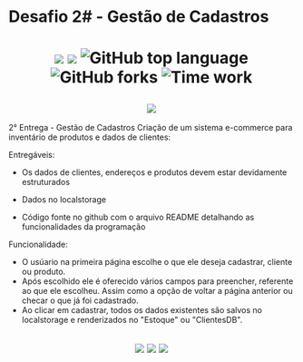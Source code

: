 # Desafio 2# - Gestão de Cadastros

<h1 align="center">
<img src="https://img.shields.io/static/v1?label=&message=Hiring-Coders&color=ff6347&style&logo=ghost"/>
<img src="https://img.shields.io/github/license/mashape/apistatus.svg"/>
<img alt="GitHub top language" src="https://img.shields.io/github/languages/top/paulofreitas-py/Hiring-Coders">
<img alt="GitHub forks" src="https://img.shields.io/github/forks/paulofreitas-py/Hiring-Coders">
<img alt="Time work" src="https://wakatime.com/badge/github/paulofreitas-py/Hiring-Coders.svg">

</h1>

<h2 align="center">
  <img src="https://paulofreitasdev.files.wordpress.com/2021/07/hiringcoders-1.jpg">
</h2>

2° Entrega - Gestão de Cadastros
Criação de um sistema e-commerce para inventário de produtos e dados de clientes:

Entregáveis:

- Os dados de clientes, endereços e produtos devem estar devidamente estruturados

- Dados no localstorage

- Código fonte no github com o arquivo README detalhando as funcionalidades da programação

Funcionalidade:

- O usúario na primeira página escolhe o que ele deseja cadastrar, cliente ou produto.
- Após escolhido ele é oferecido vários campos para preencher, referente ao que ele escolheu. Assim como a opção de voltar a página anterior ou checar o que já foi cadastrado.
- Ao clicar em cadastrar, todos os dados existentes são salvos no localstorage e renderizados no "Estoque" ou "ClientesDB".

<h2 align="center">
  <img src="https://paulofreitasdev.files.wordpress.com/2021/07/captura-da-web_24-7-2021_22448_127.0.0.1.jpeg">
  <img src="https://paulofreitasdev.files.wordpress.com/2021/07/screenshot-2021-07-25-at-15-42-51-cadastrar-produtos.png">
  <img src="https://paulofreitasdev.files.wordpress.com/2021/07/screenshot-2021-07-25-at-15-40-40-cadastrar-clientes.png">
</h2>
